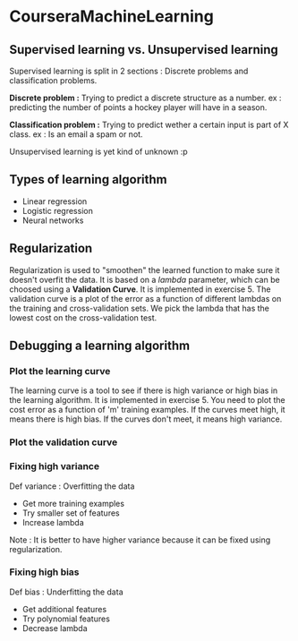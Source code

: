 # CourseraMachineLearning

## Supervised learning vs. Unsupervised learning

Supervised learning is split in 2 sections : Discrete problems and classification problems.

**Discrete problem :** Trying to predict a discrete structure as a number. ex : predicting the number of points a hockey player will have in a season.

**Classification problem :** Trying to predict wether a certain input is part of X class. ex : Is an email a spam or not.

Unsupervised learning is yet kind of unknown :p

## Types of learning algorithm

- Linear regression
- Logistic regression
- Neural networks

## Regularization

Regularization is used to "smoothen" the learned function to make sure it doesn't overfit the data. It is based on a _lambda_ parameter, which can be choosed using a **Validation Curve**. It is implemented in exercise 5. The validation curve is a plot of the error as a function of different lambdas on the training and cross-validation sets. We pick the lambda that has the lowest cost on the cross-validation test.

## Debugging a learning algorithm

### Plot the learning curve

The learning curve is a tool to see if there is high variance or high bias in the learning algorithm. It is implemented in exercise 5. You need to plot the cost error as a function of 'm' training examples. If the curves meet high, it means there is high bias. If the curves don't meet, it means high variance.

### Plot the validation curve

### Fixing high **variance**
Def variance : Overfitting the data

- Get more training examples
- Try smaller set of features
- Increase lambda

Note : It is better to have higher variance because it can be fixed using regularization.

### Fixing high **bias**
Def bias : Underfitting the data

- Get additional features
- Try polynomial features
- Decrease lambda
